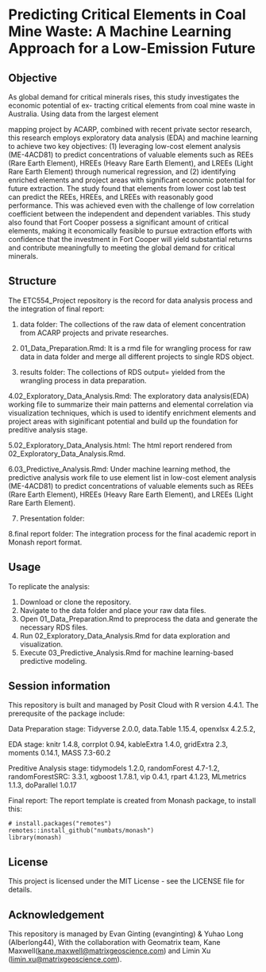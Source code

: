 # Predicting Critical Elements in Coal Mine Waste: A Machine Learning Approach for a Low-Emission Future

## Objective
As global demand for critical minerals rises, this study investigates the economic potential of ex-
tracting critical elements from coal mine waste in Australia. Using data from the largest element

mapping project by ACARP, combined with recent private sector research, this research employs
exploratory data analysis (EDA) and machine learning to achieve two key objectives: (1) leveraging
low-cost element analysis (ME-4ACD81) to predict concentrations of valuable elements such as REEs
(Rare Earth Element), HREEs (Heavy Rare Earth Element), and LREEs (Light Rare Earth Element)
through numerical regression, and (2) identifying enriched elements and project areas with significant
economic potential for future extraction. The study found that elements from lower cost lab test can
predict the REEs, HREEs, and LREEs with reasonably good performance. This was achieved even
with the challenge of low correlation coefficient between the independent and dependent variables.
This study also found that Fort Cooper possess a significant amount of critical elements, making it
economically feasible to pursue extraction efforts with confidence that the investment in Fort Cooper
will yield substantial returns and contribute meaningfully to meeting the global demand for critical
minerals.

## Structure
The ETC554_Project repository is the record for data analysis process and the integration of final report:

1. data folder: The collections of the raw data of element concentration from ACARP projects and private researches.

2. 01_Data_Preparation.Rmd: It is a rmd file for wrangling process for raw data in data folder and merge all different projects to single RDS object.

3. results folder: The collections of RDS output= yielded from the wrangling process in data preparation.

4.02_Exploratory_Data_Analysis.Rmd: The exploratory data analysis(EDA) working file to summarize their main patterns and elemental correlation via visualization techniques, which is used to identify enrichment elements and project areas with siginificant potential and build up the foundation for preditive analysis stage.

5.02_Exploratory_Data_Analysis.html: The html report rendered from 02_Exploratory_Data_Analysis.Rmd.

6.03_Predictive_Analysis.Rmd:  Under machine learning method, the predictive analysis work file to use element list in low-cost element analysis (ME-4ACD81) to predict concentrations of valuable elements such as REEs
(Rare Earth Element), HREEs (Heavy Rare Earth Element), and LREEs (Light Rare Earth Element).

7. Presentation folder:

8.final report folder: The integration process for the final academic report in Monash report format.

## Usage
To replicate the analysis:
1. Download or clone the repository.
2. Navigate to the data folder and place your raw data files.
3. Open 01_Data_Preparation.Rmd to preprocess the data and generate the necessary RDS files.
4. Run 02_Exploratory_Data_Analysis.Rmd for data exploration and visualization.
5. Execute 03_Predictive_Analysis.Rmd for machine learning-based predictive modeling.

## Session information
This repository is built and managed by Posit Cloud with R version 4.4.1. The prerequsite of the package include:

Data Preparation stage:
Tidyverse 2.0.0,
data.Table 1.15.4,
openxlsx 4.2.5.2,

EDA stage:
knitr 1.4.8,
corrplot 0.94,
kableExtra 1.4.0,
gridExtra 2.3,
moments 0.14.1,
MASS 7.3-60.2

Preditive Analysis stage:
tidymodels 1.2.0,
randomForest 4.7-1.2,
randomForestSRC: 3.3.1,
xgboost 1.7.8.1,
vip 0.4.1,
rpart 4.1.23,
MLmetrics 1.1.3,
doParallel 1.0.17

Final report:
The report template is created from Monash package, to install this:
```
# install.packages("remotes")
remotes::install_github("numbats/monash")
library(monash)
```



   
## License
This project is licensed under the MIT License - see the LICENSE file for details.

## Acknowledgement
This repository is managed by Evan Ginting (evanginting) & Yuhao Long (Alberlong44), With the collaboration with Geomatrix team, Kane Maxwell(kane.maxwell@matrixgeoscience.com) and Limin Xu (limin.xu@matrixgeoscience.com).
